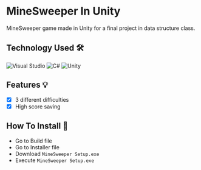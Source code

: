 # MineSweeper In Unity

MineSweeper game made in Unity for a final project in data structure class.  

## Technology Used 🛠️

![Visual Studio](https://img.shields.io/badge/Visual%20Studio-5C2D91.svg?style=for-the-badge&logo=visual-studio&logoColor=white)
![C#](https://img.shields.io/badge/c%23-%23239120.svg?style=for-the-badge&logo=c-sharp&logoColor=white)
![Unity](https://img.shields.io/badge/unity-%23000000.svg?style=for-the-badge&logo=unity&logoColor=white)

## Features 💡
- [x] 3 different difficulties
- [x] High score saving

## How To Install 🔧
- Go to Build file
- Go to Installer file
- Download `MineSweeper Setup.exe`
- Execute `MineSweeper Setup.exe`
